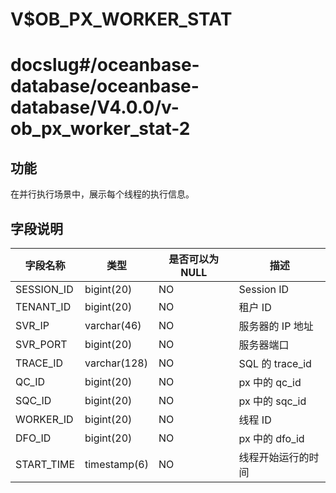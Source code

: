 V$OB_PX_WORKER_STAT
========================================

# docslug#/oceanbase-database/oceanbase-database/V4.0.0/v-ob_px_worker_stat-2

功能
-----------

在并行执行场景中，展示每个线程的执行信息。

字段说明
-------------

|  **字段名称**  |      类型      | **是否可以为 NULL** |       描述       |
|------------|--------------|----------------|----------------|
| SESSION_ID | bigint(20)   | NO             | Session ID     |
| TENANT_ID  | bigint(20)   | NO             | 租户 ID          |
| SVR_IP     | varchar(46)  | NO             | 服务器的 IP 地址     |
| SVR_PORT   | bigint(20)   | NO             | 服务器端口          |
| TRACE_ID   | varchar(128) | NO             | SQL 的 trace_id |
| QC_ID      | bigint(20)   | NO             | px 中的 qc_id    |
| SQC_ID     | bigint(20)   | NO             | px 中的 sqc_id   |
| WORKER_ID  | bigint(20)   | NO             | 线程 ID          |
| DFO_ID     | bigint(20)   | NO             | px 中的 dfo_id   |
| START_TIME | timestamp(6) | NO             | 线程开始运行的时间      |
